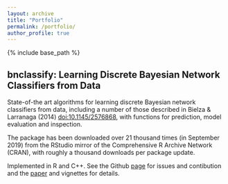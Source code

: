 ```yaml
---
layout: archive
title: "Portfolio"
permalink: /portfolio/
author_profile: true
---
```


{% include base_path %}


## bnclassify: Learning Discrete Bayesian Network Classifiers from Data

State-of-the art algorithms for learning discrete Bayesian network classifiers from data, including a number of those described in Bielza & Larranaga (2014) <doi:10.1145/2576868>, with functions for prediction, model evaluation and inspection.

The package has been downloaded over 21 thousand times (in September 2019) from the RStudio mirror of the Comprehensive R Archive Network (CRAN), with roughly a thousand downloads per package update.

Implemented in R and C++. See the Github [page](https://github.com/bmihaljevic/bnclassify) for issues and contibution and the [paper](https://journal.r-project.org/archive/2018/RJ-2018-073/index.html) and vignettes for details.

